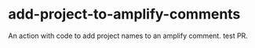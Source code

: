 # add-project-to-amplify-comments
An action with code to add project names to an amplify comment. test PR.
